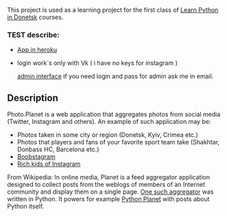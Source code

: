 This project is used as a learning project for the first class of [Learn Python in Donetsk](http://learnpython.dn.ua/) courses.
### TEST describe:
- [App in heroku](http://photoplanet-test.herokuapp.com/) 
- login work`s only with Vk ( i have no keys for instagram )
  
    [admin interface](http://photoplanet-test.herokuapp.com/admin)
    if you need login and pass for admin ask me in email.

## Description

Photo.Planet is a web application that aggregates photos from social media (Twitter, Instagram and others). An example of such application may be:

- Photos taken in some city or region (Donetsk, Kyiv, Crimea etc.)
- Photos that players and fans of your favorite sport team take (Shakhtar, Donbass HC, Barcelona etc.)
- [Boobstagram](http://boobstagram.fr/)
- [Rich kids of Instagram](http://richkidsofinstagram.tumblr.com/)

From Wikipedia: In online media, Planet is a feed aggregator application designed to collect posts from the weblogs of members of an Internet community and display them on a single page. [One such aggregator](http://www.planetplanet.org/) was written in Python. It powers for example [Python Planet](http://planet.python.org/) with posts about Python itself.
